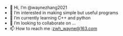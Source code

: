 - 👋 Hi, I’m @waynezhang2021
- 👀 I’m interested in making simple but useful programs
- 🌱 I’m currently learning C++ and python
- 💞️ I’m looking to collaborate on ...
- 📫 How to reach me :zwh_wayne@163.com

<!---
waynezhang2021/waynezhang2021 is a ✨ special ✨ repository because its `README.md` (this file) appears on your GitHub profile.
You can click the Preview link to take a look at your changes.
--->
